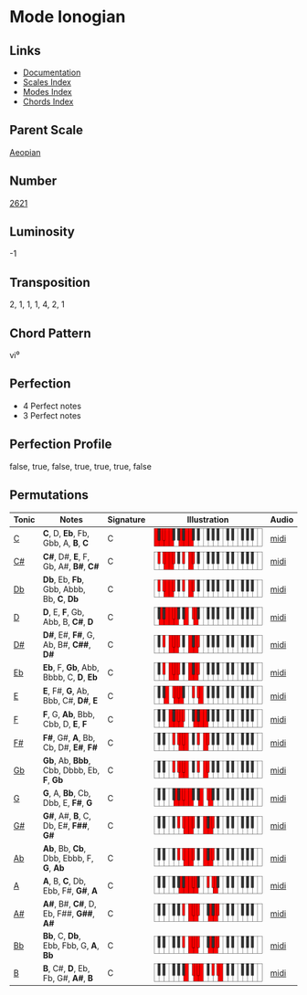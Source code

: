 # Mode Ionogian

## Links

- [Documentation](README.md)
- [Scales Index](Scales.md)
- [Modes Index](Modes.md)
- [Chords Index](Chords.md)

## Parent Scale

[Aeopian](ScaleAeopian.md)

## Number

[2621](https://ianring.com/musictheory/scales/2621)

## Luminosity

-1

## Transposition

2, 1, 1, 1, 4, 2, 1

## Chord Pattern

vi⁰

## Perfection

- 4 Perfect notes
- 3 Perfect notes

## Perfection Profile

false, true, false, true, true, true, false

## Permutations

| Tonic | Notes | Signature | Illustration | Audio |
|-------|-------|-----------|--------------|-------|
| [C](ModeCNaturalIonogian.md) | **C**, D, **Eb**, Fb, Gbb, A, **B**, **C** | C | ![CNaturalIonogian](ModeCNaturalIonogian.png) | [midi](https://github.com/edipermadi/music/blob/main/docs/ModeCNaturalIonogian.mid?raw=true) |
| [C#](ModeCSharpIonogian.md) | **C#**, D#, **E**, F, Gb, A#, **B#**, **C#** | C | ![CSharpIonogian](ModeCSharpIonogian.png) | [midi](https://github.com/edipermadi/music/blob/main/docs/ModeCSharpIonogian.mid?raw=true) |
| [Db](ModeDFlatIonogian.md) | **Db**, Eb, **Fb**, Gbb, Abbb, Bb, **C**, **Db** | C | ![DFlatIonogian](ModeDFlatIonogian.png) | [midi](https://github.com/edipermadi/music/blob/main/docs/ModeDFlatIonogian.mid?raw=true) |
| [D](ModeDNaturalIonogian.md) | **D**, E, **F**, Gb, Abb, B, **C#**, **D** | C | ![DNaturalIonogian](ModeDNaturalIonogian.png) | [midi](https://github.com/edipermadi/music/blob/main/docs/ModeDNaturalIonogian.mid?raw=true) |
| [D#](ModeDSharpIonogian.md) | **D#**, E#, **F#**, G, Ab, B#, **C##**, **D#** | C | ![DSharpIonogian](ModeDSharpIonogian.png) | [midi](https://github.com/edipermadi/music/blob/main/docs/ModeDSharpIonogian.mid?raw=true) |
| [Eb](ModeEFlatIonogian.md) | **Eb**, F, **Gb**, Abb, Bbbb, C, **D**, **Eb** | C | ![EFlatIonogian](ModeEFlatIonogian.png) | [midi](https://github.com/edipermadi/music/blob/main/docs/ModeEFlatIonogian.mid?raw=true) |
| [E](ModeENaturalIonogian.md) | **E**, F#, **G**, Ab, Bbb, C#, **D#**, **E** | C | ![ENaturalIonogian](ModeENaturalIonogian.png) | [midi](https://github.com/edipermadi/music/blob/main/docs/ModeENaturalIonogian.mid?raw=true) |
| [F](ModeFNaturalIonogian.md) | **F**, G, **Ab**, Bbb, Cbb, D, **E**, **F** | C | ![FNaturalIonogian](ModeFNaturalIonogian.png) | [midi](https://github.com/edipermadi/music/blob/main/docs/ModeFNaturalIonogian.mid?raw=true) |
| [F#](ModeFSharpIonogian.md) | **F#**, G#, **A**, Bb, Cb, D#, **E#**, **F#** | C | ![FSharpIonogian](ModeFSharpIonogian.png) | [midi](https://github.com/edipermadi/music/blob/main/docs/ModeFSharpIonogian.mid?raw=true) |
| [Gb](ModeGFlatIonogian.md) | **Gb**, Ab, **Bbb**, Cbb, Dbbb, Eb, **F**, **Gb** | C | ![GFlatIonogian](ModeGFlatIonogian.png) | [midi](https://github.com/edipermadi/music/blob/main/docs/ModeGFlatIonogian.mid?raw=true) |
| [G](ModeGNaturalIonogian.md) | **G**, A, **Bb**, Cb, Dbb, E, **F#**, **G** | C | ![GNaturalIonogian](ModeGNaturalIonogian.png) | [midi](https://github.com/edipermadi/music/blob/main/docs/ModeGNaturalIonogian.mid?raw=true) |
| [G#](ModeGSharpIonogian.md) | **G#**, A#, **B**, C, Db, E#, **F##**, **G#** | C | ![GSharpIonogian](ModeGSharpIonogian.png) | [midi](https://github.com/edipermadi/music/blob/main/docs/ModeGSharpIonogian.mid?raw=true) |
| [Ab](ModeAFlatIonogian.md) | **Ab**, Bb, **Cb**, Dbb, Ebbb, F, **G**, **Ab** | C | ![AFlatIonogian](ModeAFlatIonogian.png) | [midi](https://github.com/edipermadi/music/blob/main/docs/ModeAFlatIonogian.mid?raw=true) |
| [A](ModeANaturalIonogian.md) | **A**, B, **C**, Db, Ebb, F#, **G#**, **A** | C | ![ANaturalIonogian](ModeANaturalIonogian.png) | [midi](https://github.com/edipermadi/music/blob/main/docs/ModeANaturalIonogian.mid?raw=true) |
| [A#](ModeASharpIonogian.md) | **A#**, B#, **C#**, D, Eb, F##, **G##**, **A#** | C | ![ASharpIonogian](ModeASharpIonogian.png) | [midi](https://github.com/edipermadi/music/blob/main/docs/ModeASharpIonogian.mid?raw=true) |
| [Bb](ModeBFlatIonogian.md) | **Bb**, C, **Db**, Ebb, Fbb, G, **A**, **Bb** | C | ![BFlatIonogian](ModeBFlatIonogian.png) | [midi](https://github.com/edipermadi/music/blob/main/docs/ModeBFlatIonogian.mid?raw=true) |
| [B](ModeBNaturalIonogian.md) | **B**, C#, **D**, Eb, Fb, G#, **A#**, **B** | C | ![BNaturalIonogian](ModeBNaturalIonogian.png) | [midi](https://github.com/edipermadi/music/blob/main/docs/ModeBNaturalIonogian.mid?raw=true) |
